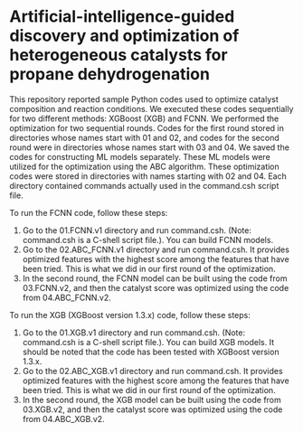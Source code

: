 # Artificial-intelligence-guided discovery and optimization of heterogeneous catalysts for propane dehydrogenation 

This repository reported sample Python codes used to optimize catalyst composition and reaction conditions. We executed these codes sequentially for two different methods: XGBoost (XGB) and FCNN. We performed the optimization for two sequential rounds. Codes for the first round stored in directories whose names start with 01 and 02, and codes for the second round were in directories whose names start with 03 and 04. We saved the codes for constructing ML models separately. These ML models were utilized for the optimization using the ABC algorithm. These optimization codes were stored in directories with names starting with 02 and 04. Each directory contained commands actually used in the command.csh script file.

To run the FCNN code, follow these steps:
1. Go to the 01.FCNN.v1 directory and run command.csh. (Note: command.csh is a C-shell script file.). You can build FCNN models.
2. Go to the 02.ABC_FCNN.v1 directory and run command.csh. It provides optimized features with the highest score among the features that have been tried. This is what we did in our first round of the optimization.
3. In the second round, the FCNN model can be built using the code from 03.FCNN.v2, and then the catalyst score was optimized using the code from 04.ABC_FCNN.v2.

To run the XGB (XGBoost version 1.3.x) code, follow these steps:
1. Go to the 01.XGB.v1 directory and run command.csh. (Note: command.csh is a C-shell script file.). You can build XGB models. It should be noted that the code has been tested with XGBoost version 1.3.x. 
2. Go to the 02.ABC_XGB.v1 directory and run command.csh. It provides optimized features with the highest score among the features that have been tried. This is what we did in our first round of the optimization.
3. In the second round, the XGB model can be built using the code from 03.XGB.v2, and then the catalyst score was optimized using the code from 04.ABC_XGB.v2.



